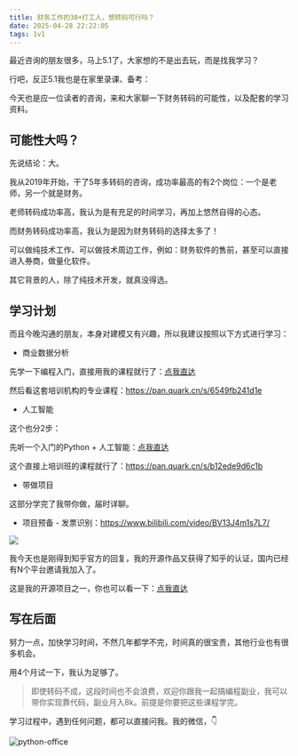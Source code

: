 ```yaml
---
title: 财务工作的30+打工人，想转码可行吗？
date: 2025-04-28 22:22:05
tags: 1v1
---
```


最近咨询的朋友很多，马上5.1了，大家想的不是出去玩，而是找我学习？

行吧，反正5.1我也是在家里录课、备考：

今天也是应一位读者的咨询，来和大家聊一下财务转码的可能性，以及配套的学习资料。

## 可能性大吗？

先说结论：大。

我从2019年开始，干了5年多转码的咨询，成功率最高的有2个岗位：一个是老师，另一个就是财务。

老师转码成功率高，我认为是有充足的时间学习，再加上悠然自得的心态。

而财务转码成功率高，我认为是因为财务转码的选择太多了！

可以做纯技术工作、可以做技术周边工作，例如：财务软件的售前，甚至可以直接进入券商，做量化软件。

其它背景的人，除了纯技术开发，就真没得选。

## 学习计划

而且今晚沟通的朋友，本身对建模又有兴趣，所以我建议按照以下方式进行学习：

- 商业数据分析

先学一下编程入门，直接用我的课程就行了：[点我直达](http://www.python4office.cn/course/%E7%A8%8B%E5%BA%8F%E5%91%98%E6%99%9A%E6%9E%AB/20250211-course-001/)

然后看这套培训机构的专业课程：https://pan.quark.cn/s/6549fb241d1e



- 人工智能

这个也分2步：

先听一个入门的Python + 人工智能：[点我直达](http://www.python4office.cn/python-course/anaconda/0310-sources/)

这个直接上培训班的课程就行了：https://pan.quark.cn/s/b12ede9d6c1b




- 带做项目

这部分学完了我带你做，届时详聊。

- 项目预备 - 发票识别：https://www.bilibili.com/video/BV13J4m1s7L7/


![](http://python4office.cn/images/work-story/1v1/2025/4/0428-finance-ai/zhihu.jpg)

我今天也是刚得到知乎官方的回复，我的开源作品又获得了知乎的认证，国内已经有N个平台邀请我加入了。

这是我的开源项目之一，你也可以看一下：[点我直达](https://gitcode.com/CoderWanFeng1/python-office)


## 写在后面

努力一点，加快学习时间，不然几年都学不完，时间真的很宝贵，其他行业也有很多机会。

用4个月试一下，我认为足够了。

> 即使转码不成，这段时间也不会浪费，欢迎你跟我一起搞编程副业，我可以带你实现靠代码，副业月入8k。前提是你要把这些课程学完。


学习过程中，遇到任何问题，都可以直接问我。我的微信，👇

![python-office](https://cos.python-office.com/wechat/qr-code.jpg)




